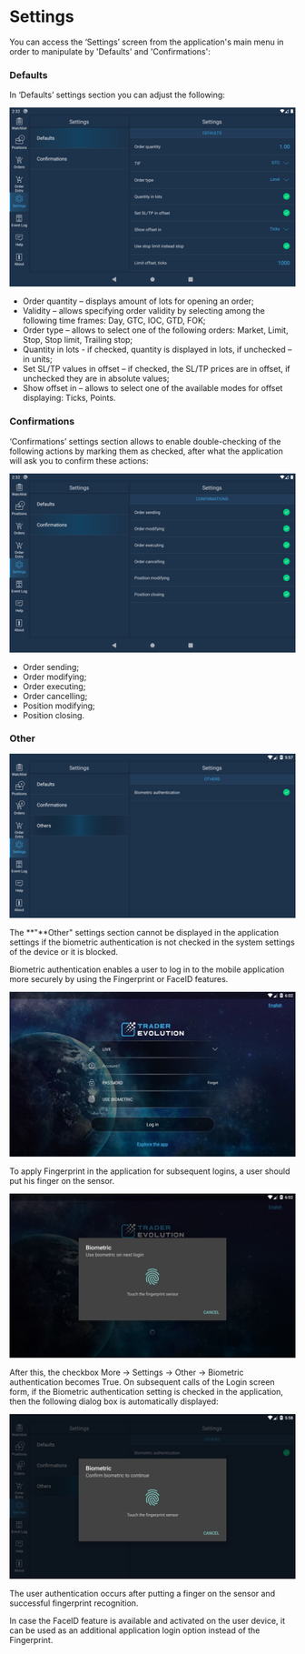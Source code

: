 # Settings

You can access the ‘Settings’ screen from the application's main menu in order to manipulate by 'Defaults' and 'Confirmations':

### **Defaults**

In ‘Defaults’ settings section you can adjust the following:

![](../../../.gitbook/assets/1%20%28102%29.png)

* Order quantity – displays amount of lots for opening an order;
* Validity – allows specifying order validity by selecting among the following time frames: Day, GTC, IOC, GTD, FOK;
* Order type – allows to select one of the following orders: Market, Limit, Stop, Stop limit, Trailing stop;
* Quantity in lots - if checked, quantity is displayed in lots, if unchecked – in units;
* Set SL/TP values in offset – if checked, the SL/TP prices are in offset, if unchecked they are in absolute values;
* Show offset in – allows to select one of the available modes for offset displaying: Ticks, Points.

### **Confirmations**

‘Confirmations’ settings section allows to enable double-checking of the following actions by marking them as checked, after what the application will ask you to confirm these actions:

![](../../../.gitbook/assets/2%20%2891%29.png)

* Order sending;
* Order modifying;
* Order executing;
* Order cancelling;
* Position modifying;
* Position closing.

### Other

![](../../../.gitbook/assets/2%20%28121%29.png)

The **"**Other" settings section cannot be displayed in the application settings if the biometric authentication is not checked in the system settings of the device or it is blocked. 

Biometric authentication enables a user to log in to the mobile application more securely by using the Fingerprint or FaceID features.

![](../../../.gitbook/assets/4%20%2867%29.png)

To apply Fingerprint in the application for subsequent logins, a user should put his finger on the sensor.

![](../../../.gitbook/assets/3%20%2897%29.png)

After this, the checkbox More -&gt; Settings -&gt; Other -&gt; Biometric authentication becomes True. On subsequent calls of the Login screen form, if the Biometric authentication setting is checked in the application, then the following dialog box is automatically displayed:

![](../../../.gitbook/assets/1%20%28142%29.png)

The user authentication occurs after putting a finger on the sensor and successful fingerprint recognition.

In case the FaceID feature is available and activated on the user device, it can be used as an additional application login option instead of the Fingerprint.

